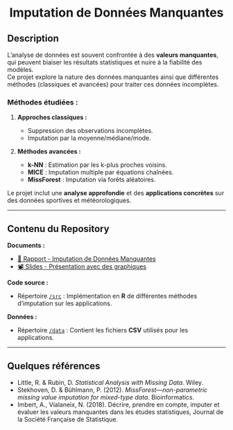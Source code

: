 <div align="center">
  <h1>Imputation de Données Manquantes</h1>
</div>

## Description  
L’analyse de données est souvent confrontée à des **valeurs manquantes**, qui peuvent biaiser les résultats statistiques et nuire à la fiabilité des modèles.  
Ce projet explore la nature des données manquantes ainsi que différentes méthodes (classiques et avancées) pour traiter ces données incomplètes.

### Méthodes étudiées :
1. **Approches classiques :**  
   - Suppression des observations incomplètes.
   - Imputation par la moyenne/médiane/mode.

2. **Méthodes avancées :**  
   - **k-NN** : Estimation par les k-plus proches voisins.  
   - **MICE** : Imputation multiple par équations chaînées.
   - **MissForest** : Imputation via forêts aléatoires.

Le projet inclut une **analyse approfondie** et des **applications concrètes** sur des données sportives et météorologiques.  

---

## Contenu du Repository  
**Documents :**  
- [📄 Rapport - Imputation de Données Manquantes](./Rapport_Donnees_Manquantes.pdf)  
- [📽️ Slides - Présentation avec des graphiques](./Slides_Donnees_Manquantes.pdf)  

**Code source :**  
- Répertoire [`/src`](/src)  : Implémentation en **R** de différentes méthodes d’imputation sur les applications.  

**Données :**  
- Répertoire [`/data`](/data) : Contient les fichiers **CSV** utilisés pour les applications.  

---

## Quelques références
- Little, R. & Rubin, D. *Statistical Analysis with Missing Data*. Wiley.  
- Stekhoven, D. & Bühlmann, P. (2012). *MissForest—non-parametric missing value imputation for mixed-type data*. Bioinformatics.
- Imbert, A., Vialaneix, N. (2018). Décrire, prendre en compte, imputer et évaluer les valeurs manquantes dans les études statistiques, Journal de la Société Française de Statistique.
